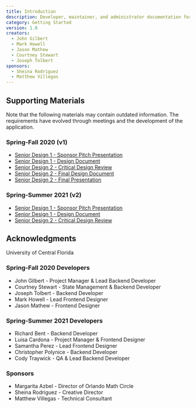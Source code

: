 ```yaml
---
title: Introduction
description: Developer, maintainer, and administrator documentation for the Orlando Math Circle event calendar application.
category: Getting Started
version: 1.0
creators:
  - John Gilbert
  - Mark Howell
  - Jason Mathew
  - Courtney Stewart
  - Joseph Tolbert
sponsors:
  - Sheina Rodriguez
  - Matthew Villegas
---
```


## Supporting Materials

Note that the following materials may contain outdated information. The requirements have evolved through meetings and the development of the application.

### Spring-Fall 2020 (v1)

- <a href="downloads/Orlando Math Circle Pitch.pdf">Senior Design 1 - Sponsor Pitch Presentation</a>
- <a href="downloads/SD1 Final Design Document.pdf">Senior Design 1 - Design Document</a>
- <a href="downloads/CDR Presentation.pdf">Senior Design 2 - Critical Design Review</a>
- <a href="downloads/SD2 Final Design Document.pdf">Senior Design 2 - Final Design Document</a>
- <a href="downloads/Final Presentation.pdf">Senior Design 2 - Final Presentation</a>

### Spring-Summer 2021 (v2)

- <a href="downloads/Orlando Math Circle Pitch v2.pdf">Senior Design 1 - Sponsor Pitch Presentation</a>
- <a href="downloads/SD1 Final Design Document v2.pdf">Senior Design 1 - Design Document</a>
- <a href="downloads/CDR Presentation v2.pdf">Senior Design 2 - Critical Design Review</a>

## Acknowledgments

University of Central Florida

### Spring-Fall 2020 Developers

- <badge style="margin: 0">John Gilbert</badge> - Project Manager & Lead Backend Developer
- <badge style="margin: 0">Courtney Stewart</badge> - State Management & Backend Developer
- <badge style="margin: 0">Joseph Tolbert</badge> - Backend Developer
- <badge style="margin: 0">Mark Howell</badge> - Lead Frontend Designer
- <badge style="margin: 0">Jason Mathew</badge> - Frontend Designer


### Spring-Summer 2021 Developers

- <badge style="margin: 0">Richard Bent</badge> - Backend Developer
- <badge style="margin: 0">Luisa Cardona</badge> - Project Manager & Frontend Designer
- <badge style="margin: 0">Samantha Perez</badge> - Lead Frontend Designer
- <badge style="margin: 0">Christopher Polynice</badge> - Backend Developer
- <badge style="margin: 0">Cody Traywick</badge> - QA & Lead Backend Developer


### Sponsors

- <badge style="margin: 0">Margarita Azbel</badge> - Director of Orlando Math Circle
- <badge style="margin: 0">Sheina Rodriguez</badge> - Creative Director
- <badge style="margin: 0">Matthew Villegas</badge> - Technical Consultant
